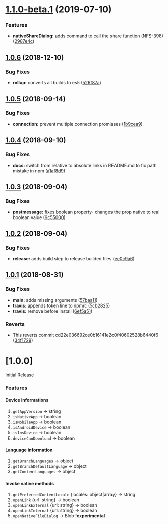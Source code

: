 # [1.1.0-beta.1](https://github.com/Staffbase/plugins-client-sdk/compare/v1.0.6...v1.1.0-beta.1@beta) (2019-07-10)


### Features

* **nativeShareDialog:** adds command to call the share function (NFS-398) ([2987e4c](https://github.com/Staffbase/plugins-client-sdk/commit/2987e4c))

## [1.0.6](https://github.com/Staffbase/plugins-client-sdk/compare/v1.0.5...v1.0.6) (2018-12-10)


### Bug Fixes

* **rollup:** converts all builds to es5 ([526f87a](https://github.com/Staffbase/plugins-client-sdk/commit/526f87a))

## [1.0.5](https://github.com/Staffbase/plugins-client-sdk/compare/v1.0.4...v1.0.5) (2018-09-14)


### Bug Fixes

* **connection:** prevent multiple connection promisses ([1b9cea9](https://github.com/Staffbase/plugins-client-sdk/commit/1b9cea9))

## [1.0.4](https://github.com/Staffbase/plugins-client-sdk/compare/v1.0.3...v1.0.4) (2018-09-10)


### Bug Fixes

* **docs:** switch from relative to absolute links in README.md to fix path mistake in npm ([a1af8d9](https://github.com/Staffbase/plugins-client-sdk/commit/a1af8d9))

## [1.0.3](https://github.com/Staffbase/plugins-client-sdk/compare/v1.0.2...v1.0.3) (2018-09-04)


### Bug Fixes

* **postmessage:** fixes boolean property- changes the prop native to real boolean value ([9c55000](https://github.com/Staffbase/plugins-client-sdk/commit/9c55000))

## [1.0.2](https://github.com/Staffbase/plugins-client-sdk/compare/v1.0.1...v1.0.2) (2018-09-04)


### Bug Fixes

* **release:** adds build step to release builded files ([ee0c9a6](https://github.com/Staffbase/plugins-client-sdk/commit/ee0c9a6))

## [1.0.1](https://github.com/Staffbase/plugins-client-sdk/compare/v1.0.0...v1.0.1) (2018-08-31)


### Bug Fixes

* **main:** adds missing arguments ([57baa11](https://github.com/Staffbase/plugins-client-sdk/commit/57baa11))
* **travis:** appends token line to npmrc ([5cb2825](https://github.com/Staffbase/plugins-client-sdk/commit/5cb2825))
* **travis:** remove before install ([6ef5a51](https://github.com/Staffbase/plugins-client-sdk/commit/6ef5a51))


### Reverts

* This reverts commit cd22e036692ce0b16141e2c0f40602528b6440f6 ([34f1729](https://github.com/Staffbase/plugins-client-sdk/commit/34f1729))

# [1.0.0]
Initial Release

### Features

#### Device informations

1. `getAppVersion` -> string
2. `isNativeApp` -> boolean
3. `isMobileApp` -> boolean
4. `isAndroidDevice` -> boolean
5. `isIosDevice` -> boolean
6. `deviceCanDownload` -> boolean

#### Language information

1. `getBranchLanguages` -> object
2. `getBranchDefaultLanguage` -> object
3. `getContentLanguages` -> object

#### Invoke native methods

1. `getPreferredContentLocale` {locales: object|array} -> string
2. `openLink` {url: string} -> boolean
3. `openLinkExternal` {url: string} -> boolean
4. `openLinkInternal` {url: string} -> boolean
5. `openNativeFileDialog` -> Blob **!experimental**
